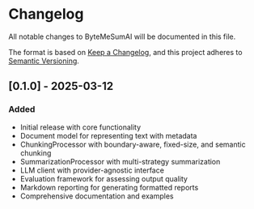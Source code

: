 # Changelog

All notable changes to ByteMeSumAI will be documented in this file.

The format is based on [Keep a Changelog](https://keepachangelog.com/en/1.0.0/),
and this project adheres to [Semantic Versioning](https://semver.org/spec/v2.0.0.html).

## [0.1.0] - 2025-03-12

### Added
- Initial release with core functionality
- Document model for representing text with metadata
- ChunkingProcessor with boundary-aware, fixed-size, and semantic chunking
- SummarizationProcessor with multi-strategy summarization
- LLM client with provider-agnostic interface
- Evaluation framework for assessing output quality
- Markdown reporting for generating formatted reports
- Comprehensive documentation and examples
